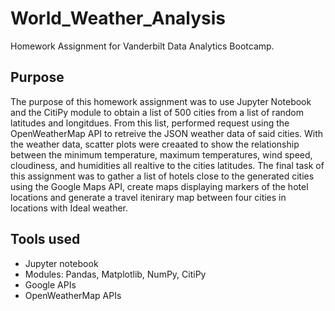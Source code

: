 # World_Weather_Analysis
Homework Assignment for Vanderbilt Data Analytics Bootcamp.
## Purpose
The purpose of this homework assignment was to use Jupyter Notebook and the CitiPy module to obtain a list of 500 cities from a list of random latitudes and longitdues. From this list, performed request using the OpenWeatherMap API to retreive the JSON weather data of said cities. With the weather data, scatter plots were creaated to show the relationship between the minimum temperature, maximum temperatures, wind speed, cloudiness, and humidities all realtive to the cities latitudes. 
The final task of this assignment was to gather a list of hotels close to the generated cities using the Google Maps API, create maps displaying markers of the hotel locations and generate a travel itenirary map between four cities in locations with Ideal weather. 
## Tools used 
- Jupyter notebook
 - Modules: Pandas, Matplotlib, NumPy, CitiPy
- Google APIs
- OpenWeatherMap APIs
